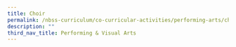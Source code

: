 ```yaml
---
title: Choir
permalink: /nbss-curriculum/co-curricular-activities/performing-arts/choir
description: ""
third_nav_title: Performing & Visual Arts
---
```

